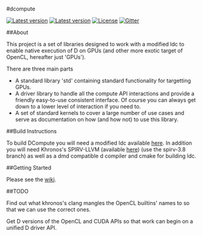 #dcompute

[![Latest version](https://img.shields.io/dub/v/dcompute.svg)](http://code.dlang.org/packages/dcomput)
[![Latest version](https://img.shields.io/github/tag/libmir/dcompute.svg?maxAge=3600)](http://code.dlang.org/packages//dcomput)
[![License](https://img.shields.io/dub/l/dcompute.svg)](http://code.dlang.org/packages//dcomput)
[![Gitter](https://img.shields.io/gitter/room/libmir/public.svg)](https://gitter.im/libmir/public)

##About

This project is a set of libraries designed to work with a modified ldc to 
enable native execution of D on GPUs (and other more exotic target of OpenCL, hereafter just 'GPUs').

There are three main parts 
* A standard library 'std' containing standard functionality for targetting GPUs.
* A driver library to handle all the compute API interactions and provide a friendly easy-to-use consistent interface. Of course you can always get down to a lower level of interaction if you need to.
* A set of standard kernels to cover a large number of use cases and serve as documentation on how (and how not) to use this library.

##Build Instructions

To build DCompute you will need a modified ldc available [here](https://github.com/thewilsonator/ldc/tree/dcompute).
 In addition you will need Khronos's SPIRV-LLVM (available [here](https://github.com/KhronosGroup/SPIRV-LLVM)) (use the spirv-3.8 branch) as well as a dmd compatible d compiler and cmake for building ldc.
 
##Getting Started

Please see the [wiki](https://github.com/thewilsonator/dcompute/wiki).

##TODO

Find out what khronos's clang mangles the OpenCL builtins' names to so that we can use the correct ones.

Get D versions of the OpenCL and CUDA APIs so that work can begin on a unified D driver API.

